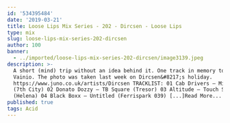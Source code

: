 ```yaml
---
id: '534395484'
date: '2019-03-21'
title: Loose Lips Mix Series - 202 - Dircsen - Loose Lips
type: mix
slug: loose-lips-mix-series-202-dircsen
author: 100
banner:
  - ../imported/loose-lips-mix-series-202-dircsen/image3139.jpeg
description: >-
  A short (mind) trip without an idea behind it. One track in memory to Mika
  Vainio. The photo was taken last week on Dircsen&#8217;s holiday.
  https://www.juno.co.uk/artists/Dircsen TRACKLIST: 01 Cab Drivers – Mind Trip
  (7th City) 02 Donato Dozzy – TB Square (Tresor) 03 Altitude – Touch Sensor
  (Helena) 04 Black Boxx – Untitled (Ferrispark 039) [...]Read More...
published: true
tags: Acid
---
```

